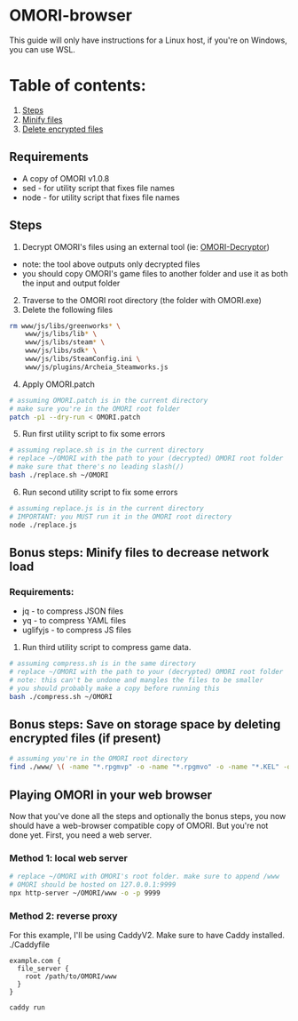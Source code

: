 # OMORI-browser
This guide will only have instructions for a Linux host, if you're on Windows, you can use WSL.
# Table of contents:
1. [Steps](#steps)
2. [Minify files](#bonus-steps-minify-files-to-decrease-network-load)
3. [Delete encrypted files](#bonus-steps-save-on-storage-space-by-deleting-encrypted-files-if-present)
## Requirements
* A copy of OMORI v1.0.8
* sed - for utility script that fixes file names
* node - for utility script that fixes file names
## Steps
1. Decrypt OMORI's files using an external tool (ie: [OMORI-Decryptor](https://github.com/SuspiciousDuck/OMORI-Decryptor))
 - note: the tool above outputs only decrypted files
 - you should copy OMORI's game files to another folder and use it as both the input and output folder
2. Traverse to the OMORI root directory (the folder with OMORI.exe)
3. Delete the following files
```bash
rm www/js/libs/greenworks* \
    www/js/libs/lib* \
    www/js/libs/steam* \
    www/js/libs/sdk* \
    www/js/libs/SteamConfig.ini \
    www/js/plugins/Archeia_Steamworks.js
```
4. Apply OMORI.patch
```bash
# assuming OMORI.patch is in the current directory
# make sure you're in the OMORI root folder
patch -p1 --dry-run < OMORI.patch
```
5. Run first utility script to fix some errors
```bash
# assuming replace.sh is in the current directory
# replace ~/OMORI with the path to your (decrypted) OMORI root folder
# make sure that there's no leading slash(/)
bash ./replace.sh ~/OMORI
```
6. Run second utility script to fix some errors
```bash
# assuming replace.js is in the current directory
# IMPORTANT: you MUST run it in the OMORI root directory
node ./replace.js
```
## Bonus steps: Minify files to decrease network load
### Requirements:
* jq - to compress JSON files
* yq - to compress YAML files
* uglifyjs - to compress JS files
1. Run third utility script to compress game data.
```bash
# assuming compress.sh is in the same directory
# replace ~/OMORI with the path to your (decrypted) OMORI root folder
# note: this can't be undone and mangles the files to be smaller
# you should probably make a copy before running this
bash ./compress.sh ~/OMORI
```
## Bonus steps: Save on storage space by deleting encrypted files (if present)
```bash
# assuming you're in the OMORI root directory
find ./www/ \( -name "*.rpgmvp" -o -name "*.rpgmvo" -o -name "*.KEL" -o -name "*.AUBREY" -o -name "*.HERO" -o -name "*.PLUTO" \) -exec rm {} \;
```
## Playing OMORI in your web browser
Now that you've done all the steps and optionally the bonus steps, you now should have a web-browser compatible copy of OMORI. But you're not done yet. First, you need a web server.
### Method 1: local web server
```bash
# replace ~/OMORI with OMORI's root folder. make sure to append /www
# OMORI should be hosted on 127.0.0.1:9999
npx http-server ~/OMORI/www -o -p 9999
```
### Method 2: reverse proxy
For this example, I'll be using CaddyV2. Make sure to have Caddy installed. <br>
./Caddyfile
```
example.com {
  file_server {
    root /path/to/OMORI/www
  }
}
```
```bash
caddy run
```